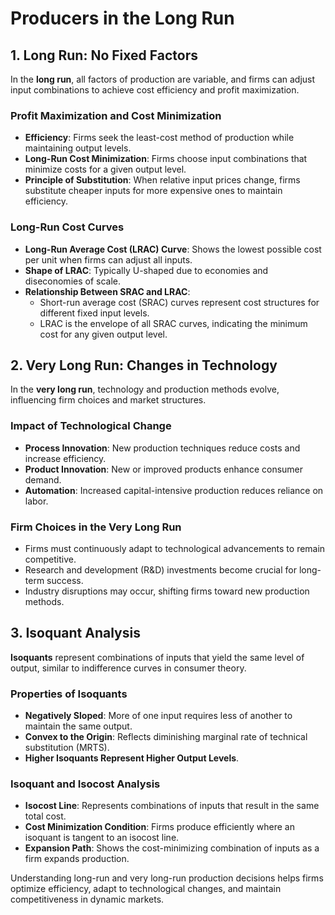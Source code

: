 # Producers in the Long Run

## 1. Long Run: No Fixed Factors
In the **long run**, all factors of production are variable, and firms can adjust input combinations to achieve cost efficiency and profit maximization.

### Profit Maximization and Cost Minimization
- **Efficiency**: Firms seek the least-cost method of production while maintaining output levels.
- **Long-Run Cost Minimization**: Firms choose input combinations that minimize costs for a given output level.
- **Principle of Substitution**: When relative input prices change, firms substitute cheaper inputs for more expensive ones to maintain efficiency.

### Long-Run Cost Curves
- **Long-Run Average Cost (LRAC) Curve**: Shows the lowest possible cost per unit when firms can adjust all inputs.
- **Shape of LRAC**: Typically U-shaped due to economies and diseconomies of scale.
- **Relationship Between SRAC and LRAC**:
  - Short-run average cost (SRAC) curves represent cost structures for different fixed input levels.
  - LRAC is the envelope of all SRAC curves, indicating the minimum cost for any given output level.

## 2. Very Long Run: Changes in Technology
In the **very long run**, technology and production methods evolve, influencing firm choices and market structures.

### Impact of Technological Change
- **Process Innovation**: New production techniques reduce costs and increase efficiency.
- **Product Innovation**: New or improved products enhance consumer demand.
- **Automation**: Increased capital-intensive production reduces reliance on labor.

### Firm Choices in the Very Long Run
- Firms must continuously adapt to technological advancements to remain competitive.
- Research and development (R&D) investments become crucial for long-term success.
- Industry disruptions may occur, shifting firms toward new production methods.

## 3. Isoquant Analysis
**Isoquants** represent combinations of inputs that yield the same level of output, similar to indifference curves in consumer theory.

### Properties of Isoquants
- **Negatively Sloped**: More of one input requires less of another to maintain the same output.
- **Convex to the Origin**: Reflects diminishing marginal rate of technical substitution (MRTS).
- **Higher Isoquants Represent Higher Output Levels**.

### Isoquant and Isocost Analysis
- **Isocost Line**: Represents combinations of inputs that result in the same total cost.
- **Cost Minimization Condition**: Firms produce efficiently where an isoquant is tangent to an isocost line.
- **Expansion Path**: Shows the cost-minimizing combination of inputs as a firm expands production.

Understanding long-run and very long-run production decisions helps firms optimize efficiency, adapt to technological changes, and maintain competitiveness in dynamic markets.

